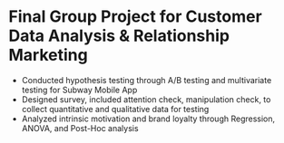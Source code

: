 # Final Group Project for Customer Data Analysis & Relationship Marketing
* Conducted hypothesis testing through A/B testing and multivariate testing for Subway Mobile App
* Designed survey, included attention check, manipulation check, to collect quantitative and qualitative data for testing
* Analyzed intrinsic motivation and brand loyalty through Regression, ANOVA, and Post-Hoc analysis
